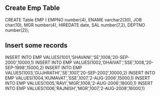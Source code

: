 ## Create Emp Table
CREATE Table EMP (
EMPNO number(4), ENAME varchar2(30), JOB char(10), MGR number(4),
HIREDATE date, SAL number(7,2), DEPTNO number(2));

## Insert some records

INSERT INTO EMP VALUES(1001,'SHAVANI','SE',1008,'20-SEP-2000',10000,1)
INSERT INTO EMP VALUES(1002,'DHAIVAT','SSE',1008,'20-SEP-1998',15000,2)
INSERT INTO EMP VALUES(1003,'GUJHRATHI','SE',1007,'20-SEP-2002',10000,2)
INSERT INTO EMP VALUES(1004,'KUMAVAT','SSE',1007,'2-AUG-2006',15000,1)
INSERT INTO EMP VALUES(1005,'RAVI','MGR',1008,'2-AUG-2006',18000,1)
INSERT INTO EMP VALUES(1006,'RAJNISH','MGR',1007,'2-AUG-2008',16000,1)
